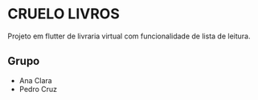 # CRUELO LIVROS

Projeto em flutter de livraria virtual com funcionalidade de lista de leitura.

## Grupo
- Ana Clara
- Pedro Cruz
